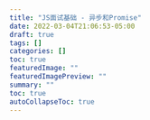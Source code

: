 ```yaml
---
title: "JS面试基础 - 异步和Promise"
date: 2022-03-04T21:06:53-05:00
draft: true
tags: []
categories: []
toc: true
featuredImage: ""
featuredImagePreview: ""
summary: ""
toc: true
autoCollapseToc: true
---
```

